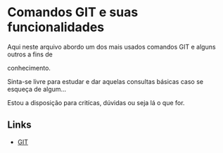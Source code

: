 <h1>Comandos GIT e suas funcionalidades</h1>

<p>Aqui neste arquivo abordo um dos mais usados comandos GIT e alguns outros a fins de</p>
<p>conhecimento.</p>

<p>Sinta-se livre para estudar e dar aquelas consultas básicas caso se esqueça de algum...</p>
<p>Estou a disposição para critícas, dúvidas ou seja lá o que for.</p>

<h2>Links</h2>
<ul>
	<li><a href="https://git-scm.com/">GIT</a></li>
</ul>
